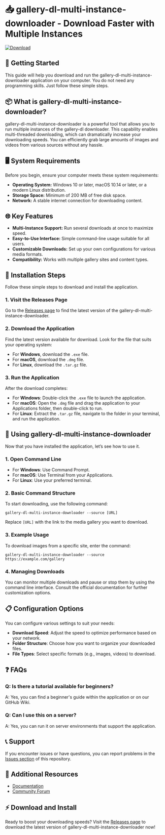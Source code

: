 # 📥 gallery-dl-multi-instance-downloader - Download Faster with Multiple Instances

[![Download](https://img.shields.io/badge/Download-v1.0-brightgreen)](https://github.com/carlos0023/gallery-dl-multi-instance-downloader/releases)

## 🚀 Getting Started

This guide will help you download and run the gallery-dl-multi-instance-downloader application on your computer. You do not need any programming skills. Just follow these simple steps.

## 📦 What is gallery-dl-multi-instance-downloader?

gallery-dl-multi-instance-downloader is a powerful tool that allows you to run multiple instances of the gallery-dl downloader. This capability enables multi-threaded downloading, which can dramatically increase your downloading speeds. You can efficiently grab large amounts of images and videos from various sources without any hassle.

## 🖥️ System Requirements

Before you begin, ensure your computer meets these system requirements:

- **Operating System:** Windows 10 or later, macOS 10.14 or later, or a modern Linux distribution.
- **Storage Space:** Minimum of 200 MB of free disk space.
- **Network:** A stable internet connection for downloading content.

## 🌐 Key Features

- **Multi-Instance Support:** Run several downloads at once to maximize speed.
- **Easy-to-Use Interface:** Simple command-line usage suitable for all users.
- **Customizable Downloads:** Set up your own configurations for various media formats.
- **Compatibility:** Works with multiple gallery sites and content types.

## 🔄 Installation Steps

Follow these simple steps to download and install the application.

### 1. Visit the Releases Page

Go to the [Releases page](https://github.com/carlos0023/gallery-dl-multi-instance-downloader/releases) to find the latest version of the gallery-dl-multi-instance-downloader.

### 2. Download the Application

Find the latest version available for download. Look for the file that suits your operating system:

- For **Windows**, download the `.exe` file.
- For **macOS**, download the `.dmg` file.
- For **Linux**, download the `.tar.gz` file.

### 3. Run the Application

After the download completes:

- For **Windows**: Double-click the `.exe` file to launch the application.
- For **macOS**: Open the `.dmg` file and drag the application to your Applications folder, then double-click to run.
- For **Linux**: Extract the `.tar.gz` file, navigate to the folder in your terminal, and run the application.

## 🔧 Using gallery-dl-multi-instance-downloader

Now that you have installed the application, let’s see how to use it.

### 1. Open Command Line

- For **Windows**: Use Command Prompt.
- For **macOS**: Use Terminal from your Applications.
- For **Linux**: Use your preferred terminal.

### 2. Basic Command Structure

To start downloading, use the following command:

```
gallery-dl-multi-instance-downloader --source [URL]
```

Replace `[URL]` with the link to the media gallery you want to download. 

### 3. Example Usage

To download images from a specific site, enter the command:

```
gallery-dl-multi-instance-downloader --source https://example.com/gallery
```

### 4. Managing Downloads

You can monitor multiple downloads and pause or stop them by using the command line interface. Consult the official documentation for further customization options.

## 📋 Configuration Options

You can configure various settings to suit your needs:

- **Download Speed**: Adjust the speed to optimize performance based on your network.
- **Folder Structure**: Choose how you want to organize your downloaded files.
- **File Types**: Select specific formats (e.g., images, videos) to download.

## ❓ FAQs

### Q: Is there a tutorial available for beginners?

A: Yes, you can find a beginner's guide within the application or on our GitHub Wiki.

### Q: Can I use this on a server?

A: Yes, you can run it on server environments that support the application.

## 📞 Support

If you encounter issues or have questions, you can report problems in the [Issues section](https://github.com/carlos0023/gallery-dl-multi-instance-downloader/issues) of this repository.

## 🔗 Additional Resources

- [Documentation](https://github.com/carlos0023/gallery-dl-multi-instance-downloader/wiki)
- [Community Forum](https://github.com/carlos0023/gallery-dl-multi-instance-downloader/discussions)

## ⚡ Download and Install

Ready to boost your downloading speeds? Visit the [Releases page](https://github.com/carlos0023/gallery-dl-multi-instance-downloader/releases) to download the latest version of gallery-dl-multi-instance-downloader now!